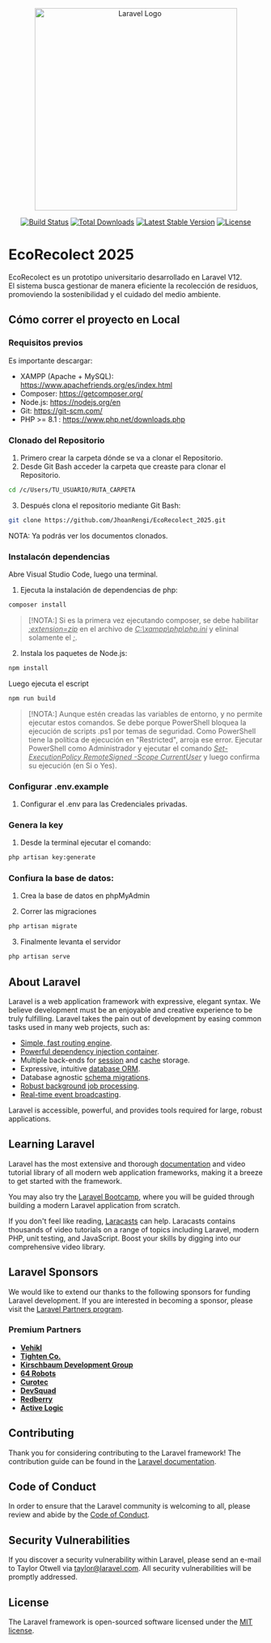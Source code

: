 <p align="center"><a href="https://laravel.com" target="_blank"><img src="https://raw.githubusercontent.com/laravel/art/master/logo-lockup/5%20SVG/2%20CMYK/1%20Full%20Color/laravel-logolockup-cmyk-red.svg" width="400" alt="Laravel Logo"></a></p>

<p align="center">
<a href="https://github.com/laravel/framework/actions"><img src="https://github.com/laravel/framework/workflows/tests/badge.svg" alt="Build Status"></a>
<a href="https://packagist.org/packages/laravel/framework"><img src="https://img.shields.io/packagist/dt/laravel/framework" alt="Total Downloads"></a>
<a href="https://packagist.org/packages/laravel/framework"><img src="https://img.shields.io/packagist/v/laravel/framework" alt="Latest Stable Version"></a>
<a href="https://packagist.org/packages/laravel/framework"><img src="https://img.shields.io/packagist/l/laravel/framework" alt="License"></a>
</p>

# EcoRecolect 2025

EcoRecolect es un prototipo universitario desarrollado en Laravel V12.  
El sistema busca gestionar de manera eficiente la recolección de residuos, promoviendo la sostenibilidad y el cuidado del medio ambiente.

## Cómo correr el proyecto en Local

### Requisitos previos

Es importante descargar: 
- XAMPP (Apache + MySQL): https://www.apachefriends.org/es/index.html
- Composer: https://getcomposer.org/
- Node.js: https://nodejs.org/en
- Git: https://git-scm.com/
- PHP >= 8.1 : https://www.php.net/downloads.php

### Clonado del Repositorio
1. Primero crear la carpeta dónde se va a clonar el Repositorio.
2. Desde Git Bash acceder la carpeta que creaste para clonar el Repositorio.

```bash
cd /c/Users/TU_USUARIO/RUTA_CARPETA
```
3. Después clona el repositorio mediante Git Bash:

```bash
git clone https://github.com/JhoanRengi/EcoRecolect_2025.git
```
NOTA: Ya podrás ver los documentos clonados.

### Instalacón dependencias

Abre Visual Studio Code, luego una terminal.

1. Ejecuta la instalación de dependencias de php:

```bash
composer install
```
> [!NOTA:]
>  Si es la primera vez ejecutando composer, se debe habilitar _<ins>;extension=zip</ins>_ en el archivo de _<ins>C:\xampp\php\php.ini</ins>_ y elininal solamente el _<ins>;</ins>_.

2. Instala los paquetes de Node.js:

```bash
npm install
```
Luego ejecuta el escript

```bash
npm run build
```
> [!NOTA:]
> Aunque estén creadas las variables de entorno, y no permite ejecutar estos comandos. Se debe porque PowerShell bloquea la ejecución de scripts .ps1 por temas de seguridad. Como PowerShell tiene la política de ejecución en "Restricted", arroja ese error.
> Ejecutar PowerShell como Administrador y ejecutar el comando _<ins>Set-ExecutionPolicy RemoteSigned -Scope CurrentUser</ins>_ y luego confirma su ejecución (en Si o Yes). 

### Configurar .env.example

1. Configurar el .env para las Credenciales privadas.

### Genera la key

1. Desde la terminal ejecutar el comando:

```bash
php artisan key:generate
```
### Confiura la base de datos:

1. Crea la base de datos en phpMyAdmin

2. Correr las migraciones 

```bash
php artisan migrate
```

3. Finalmente levanta el servidor

```bash
php artisan serve
```

## About Laravel

Laravel is a web application framework with expressive, elegant syntax. We believe development must be an enjoyable and creative experience to be truly fulfilling. Laravel takes the pain out of development by easing common tasks used in many web projects, such as:

- [Simple, fast routing engine](https://laravel.com/docs/routing).
- [Powerful dependency injection container](https://laravel.com/docs/container).
- Multiple back-ends for [session](https://laravel.com/docs/session) and [cache](https://laravel.com/docs/cache) storage.
- Expressive, intuitive [database ORM](https://laravel.com/docs/eloquent).
- Database agnostic [schema migrations](https://laravel.com/docs/migrations).
- [Robust background job processing](https://laravel.com/docs/queues).
- [Real-time event broadcasting](https://laravel.com/docs/broadcasting).

Laravel is accessible, powerful, and provides tools required for large, robust applications.

## Learning Laravel

Laravel has the most extensive and thorough [documentation](https://laravel.com/docs) and video tutorial library of all modern web application frameworks, making it a breeze to get started with the framework.

You may also try the [Laravel Bootcamp](https://bootcamp.laravel.com), where you will be guided through building a modern Laravel application from scratch.

If you don't feel like reading, [Laracasts](https://laracasts.com) can help. Laracasts contains thousands of video tutorials on a range of topics including Laravel, modern PHP, unit testing, and JavaScript. Boost your skills by digging into our comprehensive video library.

## Laravel Sponsors

We would like to extend our thanks to the following sponsors for funding Laravel development. If you are interested in becoming a sponsor, please visit the [Laravel Partners program](https://partners.laravel.com).

### Premium Partners

- **[Vehikl](https://vehikl.com)**
- **[Tighten Co.](https://tighten.co)**
- **[Kirschbaum Development Group](https://kirschbaumdevelopment.com)**
- **[64 Robots](https://64robots.com)**
- **[Curotec](https://www.curotec.com/services/technologies/laravel)**
- **[DevSquad](https://devsquad.com/hire-laravel-developers)**
- **[Redberry](https://redberry.international/laravel-development)**
- **[Active Logic](https://activelogic.com)**

## Contributing

Thank you for considering contributing to the Laravel framework! The contribution guide can be found in the [Laravel documentation](https://laravel.com/docs/contributions).

## Code of Conduct

In order to ensure that the Laravel community is welcoming to all, please review and abide by the [Code of Conduct](https://laravel.com/docs/contributions#code-of-conduct).

## Security Vulnerabilities

If you discover a security vulnerability within Laravel, please send an e-mail to Taylor Otwell via [taylor@laravel.com](mailto:taylor@laravel.com). All security vulnerabilities will be promptly addressed.

## License

The Laravel framework is open-sourced software licensed under the [MIT license](https://opensource.org/licenses/MIT).
